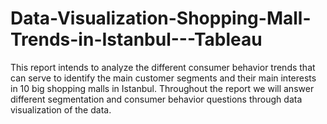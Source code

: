 # Data-Visualization-Shopping-Mall-Trends-in-Istanbul---Tableau
This report intends to analyze the different consumer behavior trends that can serve to identify the main customer segments and their main interests in 10 big shopping malls in Istanbul. Throughout the report we will answer different segmentation and consumer behavior questions through data visualization of the data. 
